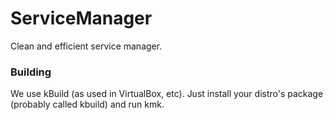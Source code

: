 # ServiceManager
Clean and efficient service manager.

### Building
We use kBuild (as used in VirtualBox, etc).
Just install your distro's package (probably called kbuild) and
run kmk.
